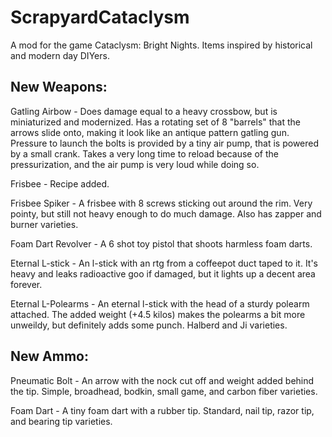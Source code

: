 # ScrapyardCataclysm
A mod for the game Cataclysm: Bright Nights. Items inspired by historical and modern day DIYers.

## New Weapons:

Gatling Airbow - Does damage equal to a heavy crossbow, but is miniaturized and modernized. Has a rotating set of 8 "barrels" that the arrows slide onto, making it look like an antique pattern gatling gun. Pressure to launch the bolts is provided by a tiny air pump, that is powered by a small crank. Takes a very long time to reload because of the pressurization, and the air pump is very loud while doing so.

Frisbee - Recipe added.

Frisbee Spiker - A frisbee with 8 screws sticking out around the rim. Very pointy, but still not heavy enough to do much damage. Also has zapper and burner varieties.

Foam Dart Revolver - A 6 shot toy pistol that shoots harmless foam darts.

Eternal L-stick - An l-stick with an rtg from a coffeepot duct taped to it. It's heavy and leaks radioactive goo if damaged, but it lights up a decent area forever.

Eternal L-Polearms - An eternal l-stick with the head of a sturdy polearm attached. The added weight (+4.5 kilos) makes the polearms a bit more unweildy, but definitely adds some punch. Halberd and Ji varieties.

## New Ammo:

Pneumatic Bolt - An arrow with the nock cut off and weight added behind the tip. Simple, broadhead, bodkin, small game, and carbon fiber varieties.

Foam Dart - A tiny foam dart with a rubber tip. Standard, nail tip, razor tip, and bearing tip varieties.
